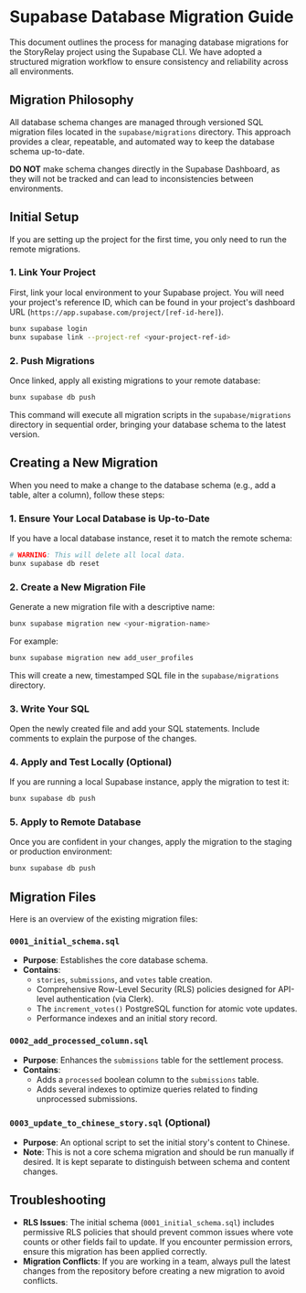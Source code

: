 # Supabase Database Migration Guide

This document outlines the process for managing database migrations for the StoryRelay project using the Supabase CLI. We have adopted a structured migration workflow to ensure consistency and reliability across all environments.

## Migration Philosophy

All database schema changes are managed through versioned SQL migration files located in the `supabase/migrations` directory. This approach provides a clear, repeatable, and automated way to keep the database schema up-to-date.

**DO NOT** make schema changes directly in the Supabase Dashboard, as they will not be tracked and can lead to inconsistencies between environments.

## Initial Setup

If you are setting up the project for the first time, you only need to run the remote migrations.

### 1. Link Your Project

First, link your local environment to your Supabase project. You will need your project's reference ID, which can be found in your project's dashboard URL (`https://app.supabase.com/project/[ref-id-here]`).

```bash
bunx supabase login
bunx supabase link --project-ref <your-project-ref-id>
```

### 2. Push Migrations

Once linked, apply all existing migrations to your remote database:

```bash
bunx supabase db push
```

This command will execute all migration scripts in the `supabase/migrations` directory in sequential order, bringing your database schema to the latest version.

## Creating a New Migration

When you need to make a change to the database schema (e.g., add a table, alter a column), follow these steps:

### 1. Ensure Your Local Database is Up-to-Date

If you have a local database instance, reset it to match the remote schema:

```bash
# WARNING: This will delete all local data.
bunx supabase db reset
```

### 2. Create a New Migration File

Generate a new migration file with a descriptive name:

```bash
bunx supabase migration new <your-migration-name>
```

For example:

```bash
bunx supabase migration new add_user_profiles
```

This will create a new, timestamped SQL file in the `supabase/migrations` directory.

### 3. Write Your SQL

Open the newly created file and add your SQL statements. Include comments to explain the purpose of the changes.

### 4. Apply and Test Locally (Optional)

If you are running a local Supabase instance, apply the migration to test it:

```bash
bunx supabase db push
```

### 5. Apply to Remote Database

Once you are confident in your changes, apply the migration to the staging or production environment:

```bash
bunx supabase db push
```

## Migration Files

Here is an overview of the existing migration files:

### `0001_initial_schema.sql`

- **Purpose**: Establishes the core database schema.
- **Contains**:
  - `stories`, `submissions`, and `votes` table creation.
  - Comprehensive Row-Level Security (RLS) policies designed for API-level authentication (via Clerk).
  - The `increment_votes()` PostgreSQL function for atomic vote updates.
  - Performance indexes and an initial story record.

### `0002_add_processed_column.sql`

- **Purpose**: Enhances the `submissions` table for the settlement process.
- **Contains**:
  - Adds a `processed` boolean column to the `submissions` table.
  - Adds several indexes to optimize queries related to finding unprocessed submissions.

### `0003_update_to_chinese_story.sql` (Optional)

- **Purpose**: An optional script to set the initial story's content to Chinese.
- **Note**: This is not a core schema migration and should be run manually if desired. It is kept separate to distinguish between schema and content changes.

## Troubleshooting

- **RLS Issues**: The initial schema (`0001_initial_schema.sql`) includes permissive RLS policies that should prevent common issues where vote counts or other fields fail to update. If you encounter permission errors, ensure this migration has been applied correctly.
- **Migration Conflicts**: If you are working in a team, always pull the latest changes from the repository before creating a new migration to avoid conflicts.

